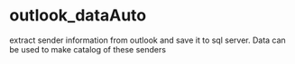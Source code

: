 # outlook_dataAuto
extract sender information from outlook and save it to sql server. Data can be used to make catalog of these senders

